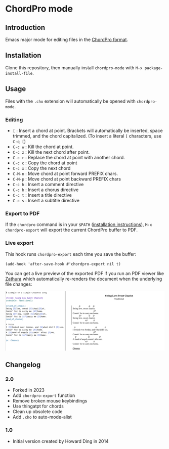 # ChordPro mode

## Introduction

Emacs major mode for editing files in the [ChordPro
format](https://www.chordpro.org/chordpro/chordpro-introduction/).

## Installation

Clone this repository, then manually install `chordpro-mode` with `M-x
package-install-file`.

## Usage

Files with the `.cho` extension will automatically be opened with `chordpro-mode`.

### Editing

* `[`     : Insert a chord at point. Brackets will automatically be
  inserted, space trimmed, and the chord capitalized. (To insert a
  literal `[` characters, use `C-q [`)
* `C-c w` : Kill the chord at point.
* `C-c z` : Kill the next chord after point.
* `C-c r` : Replace the chord at point with another chord.
* `C-c c` : Copy the chord at point
* `C-c x` : Copy the next chord
* `C-M-n` : Move chord at point forward PREFIX chars.
* `C-M-p` : Move chord at point backward PREFIX chars
* `C-c h` : Insert a comment directive
* `C-c h` : Insert a chorus directive
* `C-c t` : Insert a title directive
* `C-c s` : Insert a subtitle directive

### Export to PDF

If the `chordpro` command is in your `$PATH` ([installation
instructions](https://www.chordpro.org/chordpro/ChordPro-Installation.html)),
`M-x chordpro-export` will export the current ChordPro buffer to PDF.

### Live export

This hook runs `chordpro-export` each time you save the buffer:

```
(add-hook 'after-save-hook #'chordpro-export nil t)
```

You can get a live preview of the exported PDF if you run an PDF
viewer like [Zathura](https://pwmt.org/projects/zathura/) which
automatically re-renders the document when the underlying file
changes:

![demo.png](./img/demo.png)

## Changelog

### 2.0

- Forked in 2023
- Add `chordpro-export` function
- Remove broken mouse keybindings
- Use thingatpt for chords
- Clean up obsolete code
- Add `.cho` to auto-mode-alist

### 1.0

- Initial version created by Howard Ding in 2014
